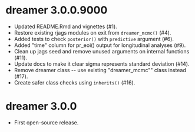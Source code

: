 # dreamer 3.0.0.9000

* Updated README.Rmd and vignettes (#1).
* Restore existing rjags modules on exit from `dreamer_mcmc()` (#4).
* Added tests to check `posterior()` with `predictive` argument (#6).
* Added "time" column for pr_eoi() output for longitudinal analyses (#9).
* Clean up jags seed and remove unused arguments on internal functions (#11).
* Update docs to make it clear sigma represents standard deviation (#14).
* Remove dreamer class -- use existing "dreamer_mcmc"" class instead (#17).
* Create safer class checks using `inherits()` (#16).

# dreamer 3.0.0

* First open-source release.
